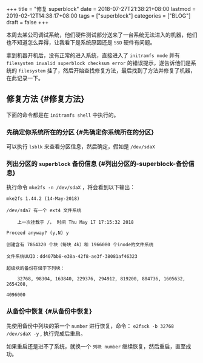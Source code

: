 +++
title = "修复 superblock"
date = 2018-07-27T21:38:21+08:00
lastmod = 2019-02-12T14:38:17+08:00
tags = ["superblock"]
categories = ["BLOG"]
draft = false
+++

本周去某公司调试系统，他们硬件测试部分送来了一台系统无法进入的机器，他们也不知道怎么弄得，让我看下是系统原因还是 `SSD` 硬件有问题。

拿到机器开机后，没有正常的进入系统，直接进入了 `initramfs mode` 并有 `filesystem invalid superblock checksum error` 的错误提示，遂告诉他们是系统的 `filesystem` 挂了，然后开始查找修复方法，最后找到了方法并修复了机器，在此记录一下。


## 修复方法 {#修复方法}

下面的命令都是在 `initramfs shell` 中执行的。


### 先确定你系统所在的分区 {#先确定你系统所在的分区}

可以执行 `lsblk` 来查看分区信息，然后确定，假如是 `/dev/sdaX`

<!--more-->


### 列出分区的 `superblock` 备份信息 {#列出分区的-superblock-备份信息}

执行命令 `mke2fs -n /dev/sdaX` ，将会看到以下输出：

```shell
mke2fs 1.44.2 (14-May-2018)

/dev/sda7 有一个 ext4 文件系统

    上一次挂载于 /， 时间 Thu May 17 17:15:32 2018

Proceed anyway? (y,N) y

创建含有 7864320 个块（每块 4k）和 1966080 个inode的文件系统

文件系统UUID：dd407bb8-e38a-42f8-ae3f-38081af46323

超级块的备份存储于下列块：

    32768, 98304, 163840, 229376, 294912, 819200, 884736, 1605632, 2654208,

4096000
```


### 从备份中恢复 {#从备份中恢复}

先使用备份中列块的第一个 `number` 进行恢复，命令： `e2fsck -b 32768 /dev/sdaX -y` , 执行完成后重启。

如果重启还是进不了系统，就换一个 `列块 number` 继续恢复，然后重启，直至成功。
